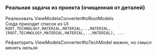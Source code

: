 ### Реальная задача из проекта (очищенная от деталей)

Реализовать ViewModelsConverter#toRootModels  
Сюда приходит список из UI: `ROOT,TECHNOLOGY,MATERIAL,MATERIAL,..,MATERIAL, [ROOT,TECHNOLOGY,MATERIAL,MATERIAL,..,MATERIAL], ...`

Рефакторить ViewModelsConverter#toTechModel можно, но смысл менять нельзя

